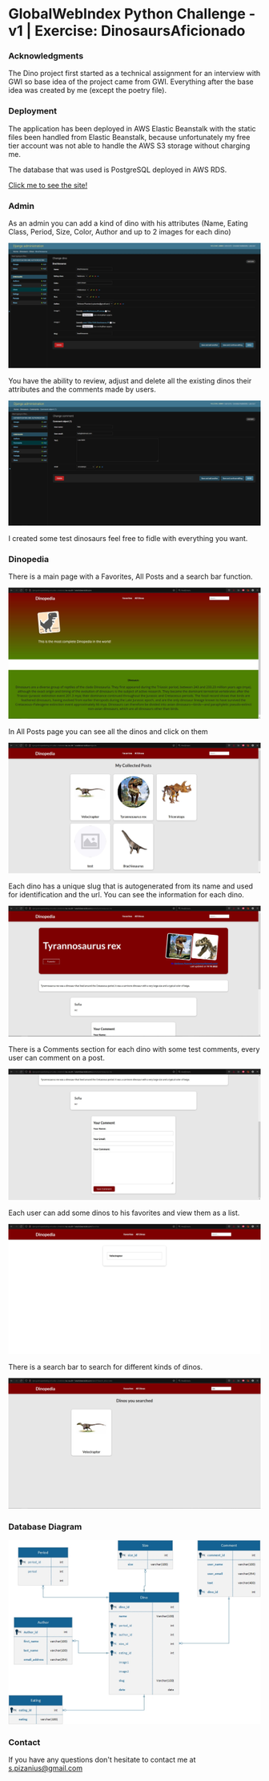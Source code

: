 # GlobalWebIndex Python Challenge - v1 | Exercise: DinosaursAficionado

### Acknowledgments 
The Dino project first started as a technical assignment for an interview with GWI so base idea of the project came
from GWI. Everything after the base idea was created by me (except the poetry file).

### Deployment
The application has been deployed in AWS Elastic Beanstalk with the static files been handled from Elastic Beanstalk,
because unfortunately my free tier account was not able to handle the AWS S3 storage without charging me.

The database that was used is PostgreSQL deployed in AWS RDS. 

[Click me to see the site!](http://djangodinopediablog-env.eba-umebnduf.eu-south-1.elasticbeanstalk.com/)

### Admin
As an admin you can add a kind of dino with his attributes (Name, Eating Class, Period, 
Size, Color, Author and up to 2 images for each dino)

![Dino Admin](dino_admin.jpg)

You have the ability to review, adjust and delete all the existing dinos their attributes
and the comments made by users.

![Dino Admin 2](dino_admin_2.jpg)

I created some test dinosaurs feel free to fidle with everything you want.

### Dinopedia

There is a main page with a Favorites, All Posts and a search bar function.

![Dino View Main](dino_view_main.jpg)

In All Posts page you can see all the dinos and click on them

![Dino View All](dino_view_posts.jpg)

Each dino has a unique slug that is autogenerated from its name and used for identification and the url.
You can see the information for each dino.

![Dino View Post](dino_view_post.jpg)

There is a Comments section for each dino with some test comments, every user can comment on a post.

![Dino View Post Comment](dino_view_post_comment.jpg)

Each user can add some dinos to his favorites and view them as a list.

![Dino View Favorites](dino_view_favorites.jpg)

There is a search bar to search for different kinds of dinos.

![Dino View Search](dino_view_search.jpg)

### Database Diagram

![Diagram for the dino Database](dino_db.jpg)

### Contact
If you have any questions don't hesitate to contact me at <s.pizanius@gmail.com>


